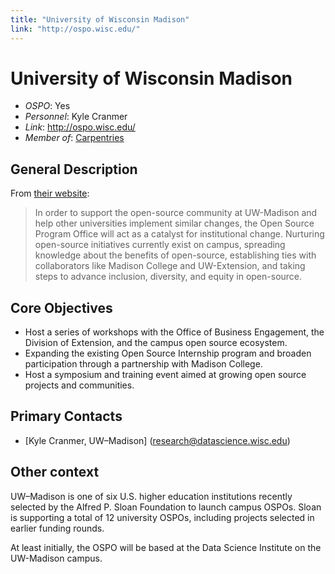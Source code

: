 ```yaml
---
title: "University of Wisconsin Madison"
link: "http://ospo.wisc.edu/"
---
```


# University of Wisconsin Madison

- *OSPO*: Yes
- *Personnel*: Kyle Cranmer
- *Link*: http://ospo.wisc.edu/
- *Member of*: [Carpentries](https://carpentries.org/members/)

##  General Description

From [their website](http://ospo.wisc.edu/):

> In order to support the open-source community at UW-Madison and help other universities implement similar changes, the Open Source Program Office will act as a catalyst for institutional change. Nurturing open-source initiatives currently exist on campus, spreading knowledge about the benefits of open-source, establishing ties with collaborators like Madison College and UW-Extension, and taking steps to advance inclusion, diversity, and equity in open-source.

## Core Objectives

- Host a series of workshops with the Office of Business Engagement, the Division of Extension, and the campus open source ecosystem.
- Expanding the existing Open Source Internship program and broaden participation through a partnership with Madison College.
- Host a symposium and training event aimed at growing open source projects and communities.

## Primary Contacts

- [Kyle Cranmer, UW–Madison] (research@datascience.wisc.edu)

## Other context

UW–Madison is one of six U.S. higher education institutions recently selected by the Alfred P. Sloan Foundation to launch campus OSPOs. Sloan is supporting a total of 12 university OSPOs, including projects selected in earlier funding rounds.

At least initially, the OSPO will be based at the Data Science Institute on the UW-Madison campus. <!-- Dated: This summer, the institute will hire a program manager and other staff, with the goal of launching the OSPO and its first events this fall. -->